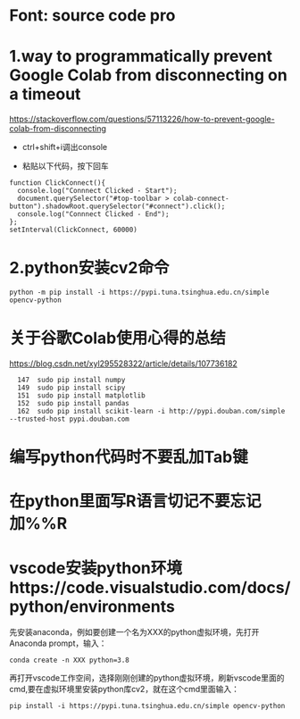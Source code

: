 # Font: source code pro
# 1.way to programmatically prevent Google Colab from disconnecting on a timeout
https://stackoverflow.com/questions/57113226/how-to-prevent-google-colab-from-disconnecting

+ ctrl+shift+i调出console

+ 粘贴以下代码，按下回车
```
function ClickConnect(){
  console.log("Connnect Clicked - Start"); 
  document.querySelector("#top-toolbar > colab-connect-button").shadowRoot.querySelector("#connect").click();
  console.log("Connnect Clicked - End"); 
};
setInterval(ClickConnect, 60000)
```
# 2.python安装cv2命令
```
python -m pip install -i https://pypi.tuna.tsinghua.edu.cn/simple opencv-python
```

# 关于谷歌Colab使用心得的总结
https://blog.csdn.net/xyl295528322/article/details/107736182

```
  147  sudo pip install numpy
  149  sudo pip install scipy
  151  sudo pip install matplotlib
  152  sudo pip install pandas
  162  sudo pip install scikit-learn -i http://pypi.douban.com/simple --trusted-host pypi.douban.com
```
# 编写python代码时不要乱加Tab键
# 在python里面写R语言切记不要忘记加%%R
# vscode安装python环境https://code.visualstudio.com/docs/python/environments 
先安装anaconda，例如要创建一个名为XXX的python虚拟环境，先打开Anaconda prompt，输入：
```
conda create -n XXX python=3.8
```
再打开vscode工作空间，选择刚刚创建的python虚拟环境，刷新vscode里面的cmd,要在虚拟环境里安装python库cv2，就在这个cmd里面输入：
```
pip install -i https://pypi.tuna.tsinghua.edu.cn/simple opencv-python
```
